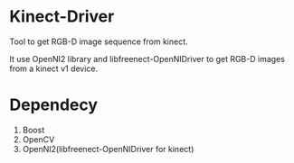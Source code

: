 # Kinect-Driver

Tool to get RGB-D image sequence from kinect.

It use OpenNI2 library and libfreenect-OpenNIDriver to get RGB-D images from a kinect v1 device.

# Dependecy

1. Boost
2. OpenCV
3. OpenNI2(libfreenect-OpenNIDriver for kinect)

